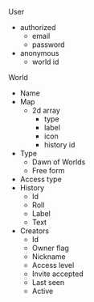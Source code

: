 User

* authorized
	* email
	* password
* anonymous
	* world id

World

* Name
* Map
	* 2d array
		* type
		* label
		* icon
		* history id
* Type
	* Dawn of Worlds
	* Free form
* Access type
* History
	* Id
	* Roll
	* Label
	* Text
* Creators
	* Id
	* Owner flag
	* Nickname
	* Access level
	* Invite accepted
	* Last seen
	* Active